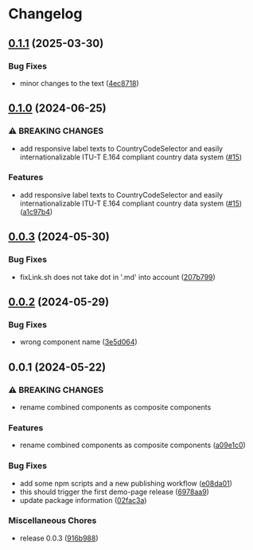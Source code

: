 # Changelog

## [0.1.1](https://github.com/jariikonen/mui-country-code-selector/compare/demo-page-v0.1.0...demo-page-v0.1.1) (2025-03-30)


### Bug Fixes

* minor changes to the text ([4ec8718](https://github.com/jariikonen/mui-country-code-selector/commit/4ec871871ea59ef5a597baa796d9f88e46776a90))

## [0.1.0](https://github.com/jariikonen/mui-country-code-selector/compare/demo-page-v0.0.3...demo-page-v0.1.0) (2024-06-25)


### ⚠ BREAKING CHANGES

* add responsive label texts to CountryCodeSelector and easily internationalizable ITU-T E.164 compliant country data system ([#15](https://github.com/jariikonen/mui-country-code-selector/issues/15))

### Features

* add responsive label texts to CountryCodeSelector and easily internationalizable ITU-T E.164 compliant country data system ([#15](https://github.com/jariikonen/mui-country-code-selector/issues/15)) ([a1c97b4](https://github.com/jariikonen/mui-country-code-selector/commit/a1c97b45f2b0adaeb8a00cb81737c1b7a23a2470))

## [0.0.3](https://github.com/jariikonen/mui-country-code-selector/compare/demo-page-v0.0.2...demo-page-v0.0.3) (2024-05-30)


### Bug Fixes

* fixLink.sh does not take dot in '.md' into account ([207b799](https://github.com/jariikonen/mui-country-code-selector/commit/207b79961c2172441276a737808379dfd8f37273))

## [0.0.2](https://github.com/jariikonen/mui-country-code-selector/compare/demo-page-v0.0.1...demo-page-v0.0.2) (2024-05-29)


### Bug Fixes

* wrong component name ([3e5d064](https://github.com/jariikonen/mui-country-code-selector/commit/3e5d064d92b822741f36b2235c3aca6e60cc3805))

## 0.0.1 (2024-05-22)


### ⚠ BREAKING CHANGES

* rename combined components as composite components

### Features

* rename combined components as composite components ([a09e1c0](https://github.com/jariikonen/mui-country-code-selector/commit/a09e1c078e7623c9e3b1115b0e82fd08db41486f))


### Bug Fixes

* add some npm scripts and a new publishing workflow ([e08da01](https://github.com/jariikonen/mui-country-code-selector/commit/e08da0133bb74bee7e82f824db8a1a462cb44519))
* this should trigger the first demo-page release ([6978aa9](https://github.com/jariikonen/mui-country-code-selector/commit/6978aa9ea4ba6957c7f9d2db0546e9d76a024c43))
* update package information ([02fac3a](https://github.com/jariikonen/mui-country-code-selector/commit/02fac3aee0e74271f8f2c8a20191e51395730cb4))


### Miscellaneous Chores

* release 0.0.3 ([916b988](https://github.com/jariikonen/mui-country-code-selector/commit/916b98809c41d33e53a64a4f2a461de883e772e6))
